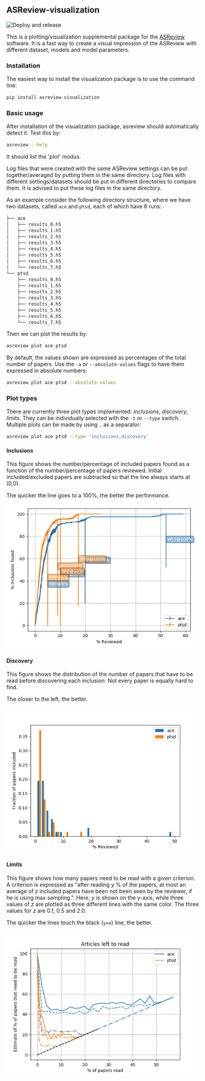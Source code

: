 ## ASReview-visualization

![Deploy and release](https://github.com/msdslab/asreview-visualization/workflows/Deploy%20and%20release/badge.svg)

This is a plotting/visualization supplemental package for the 
[ASReview](https://github.com/msdslab/automated-systematic-review)
software. It is a fast way to create a visual impression of the ASReview with different
dataset, models and model parameters.

### Installation

The easiest way to install the visualization package is to use the command line:

``` bash
pip install asreview-visualization
```

### Basic usage

After installation of the visualization package, asreview should automatically detect it.
Test this by:

```bash
asreview --help
```

It should list the 'plot' modus.

Log files that were created with the same ASReview settings can be put together/averaged by putting
them in the same directory. Log files with different settings/datasets should be put in different 
directories to compare them. It is advised to put these log files in the same directory.

As an example consider the following directory structure, where we have two datasets, called `ace` and
`ptsd`, each of which have 8 runs:

```
├── ace
│   ├── results_0.h5
│   ├── results_1.h5
│   ├── results_2.h5
│   ├── results_3.h5
│   ├── results_4.h5
│   ├── results_5.h5
│   ├── results_6.h5
│   └── results_7.h5
└── ptsd
    ├── results_0.h5
    ├── results_1.h5
    ├── results_2.h5
    ├── results_3.h5
    ├── results_4.h5
    ├── results_5.h5
    ├── results_6.h5
    └── results_7.h5
```

Then we can plot the results by:

```bash
asreview plot ace ptsd
```

By default, the values shown are expressed as percentages of the total number of papers. Use the
`-a` or `--absolute-values` flags to have them expressed in absolute numbers:

```bash
asreview plot ace ptsd --absolute-values
```


### Plot types

There are currently three plot types implemented: _inclusions_, _discovery_, _limits_. They can be
individually selected with the `-t` or `--type` switch. Multiple plots can be made by using `,` as
a separator:

```bash
asreview plot ace ptsd --type 'inclusions,discovery'
```

#### Inclusions

This figure shows the number/percentage of included papers found as a function of the
number/percentage of papers reviewed. Initial included/excluded papers are subtracted so that the line
always starts at (0,0).

The quicker the line goes to a 100%, the better the performance.

![alt text](docs/inclusions.png?raw=true "Inclusions")

#### Discovery

This figure shows the distribution of the number of papers that have to be read before discovering
each inclusion. Not every paper is equally hard to find.

The closer to the left, the better.

![alt text](docs/discovery.png?raw=true "Discovery")


#### Limits

This figure shows how many papers need to be read with a given criterion. A criterion is expressed
as "after reading _y_ % of the papers, at most an average of _z_ included papers have been not been
seen by the reviewer, if he is using max sampling.". Here, _y_ is shown on the y-axis, while
three values of _z_ are plotted as three different lines with the same color. The three values for
_z_ are 0.1, 0.5 and 2.0.

The quicker the lines touch the black (`y=x`) line, the better.

![alt text](docs/limits.png?raw=true "Limits")
